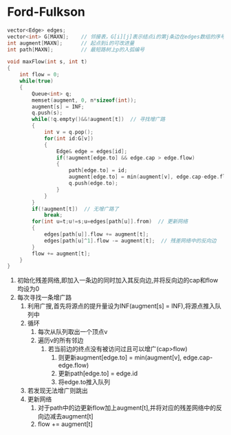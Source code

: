 # Ford-Fulkson

```cpp
vector<Edge> edges;
vector<int> G[MAXN];	// 邻接表，G[i][j]表示结点i的第j条边在edges数组的序号
int augment[MAXN];		// 起点到i的可改进量
int path[MAXN];			// 最短路树上p的入弧编号

void maxFlow(int s, int t)
{
    int flow = 0;
    while(true)
    {
        Queue<int> q;
        memset(augment, 0, n*sizeof(int));
        augment[s] = INF;
        q.push(s);
        while(!q.empty()&&!augment[t])  // 寻找增广路
        {
            int v = q.pop();
            for(int id:G[v])
            {
                Edge& edge = edges[id];
                if(!augment[edge.to] && edge.cap > edge.flow)
                {
                    path[edge.to] = id;
                    augment[edge.to] = min(augment[v], edge.cap-edge.flow);
                    q.push(edge.to);
                }
            }
        }
        if(!augment[t])  // 无增广路了
            break;
        for(int u=t;u!=s;u=edges[path[u]].from)  // 更新网络
        {
            edges[path[u]].flow += augment[t];
            edges[path[u]^1].flow -= augment[t];  // 残差网络中的反向边
        }
        flow += augment[t];
    }
}
```

1. 初始化残差网络,即加入一条边的同时加入其反向边,并将反向边的cap和flow均设为0
2. 每次寻找一条增广路
   1. 利用广搜,首先将源点的提升量设为INF(augment[s] = INF),将源点推入队列中
   2. 循环
      1. 每次从队列取出一个顶点v
      2. 遍历v的所有邻边
         1. 若当前边的终点没有被访问过且可以增广(cap>flow)
            1. 则更新augment[edge.to] = min(augment[v], edge.cap-edge.flow)
            2. 更新path[edge.to] = edge.id
            3. 将edge.to推入队列
   3. 若发现无法增广则跳出
   4. 更新网络
      1. 对于path中的边更新flow加上augment[t],并将对应的残差网络中的反向边减去augment[t]
      2. flow += augment[t]

